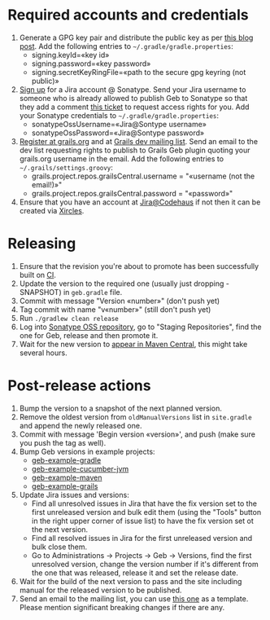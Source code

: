 # Required accounts and credentials

1. Generate a GPG key pair and distribute the public key as per [this blog post](http://blog.sonatype.com/2010/01/how-to-generate-pgp-signatures-with-maven). Add the following entries to `~/.gradle/gradle.properties`:
	* signing.keyId=«key id»
	* signing.password=«key password»
	* signing.secretKeyRingFile=«path to the secure gpg keyring (not public)»
1. [Sign up](https://issues.sonatype.org/secure/Signup!default.jspa) for a Jira account @ Sonatype. Send your Jira username to someone who is already allowed to publish Geb to Sonatype so that they add a comment [this ticket](https://issues.sonatype.org/browse/OSSRH-3108) to request access rights for you. Add your Sonatype credentials to `~/.gradle/gradle.properties`:
	* sonatypeOssUsername=«Jira@Sontype username»
	* sonatypeOssPassword=«Jira@Sontype password»
1. [Register at grails.org](https://grails.org/register) and at [Grails dev mailing list](https://groups.google.com/forum/#!forum/grails-dev-discuss). Send an email to the dev list requesting rights to publish to Grails Geb plugin quoting your grails.org username in the email. Add the following entries to `~/.grails/settings.groovy`:
	* grails.project.repos.grailsCentral.username = "«username (not the email!)»"
	* grails.project.repos.grailsCentral.password = "«password»"
1. Ensure that you have an account at [Jira@Codehaus](http://jira.codehaus.org/) if not then it can be created via [Xircles](http://xircles.codehaus.org/signup). 

# Releasing

1. Ensure that the revision you're about to promote has been successfully built on [CI](https://snap-ci.com/geb/geb/branch/master).
1. Update the version to the required one (usually just dropping -SNAPSHOT) in `geb.gradle` file.
1. Commit with message "Version «number»" (don't push yet)
1. Tag commit with name "v«number»" (still don't push yet)
1. Run `./gradlew clean release`
1. Log into [Sonatype OSS repository](https://oss.sonatype.org), go to "Staging Repositories", find the one for Geb, release and then promote it.
1. Wait for the new version to [appear in Maven Central](http://search.maven.org/#search%7Cgav%7C1%7Cg%3A%22org.gebish%22%20AND%20a%3A%22geb-core%22), this might take several hours.

# Post-release actions
1. Bump the version to a snapshot of the next planned version.
1. Remove the oldest version from `oldManualVersions` list in `site.gradle` and append the newly released one.
1. Commit with message 'Begin version «version»', and push (make sure you push the tag as well). 
1. Bump Geb versions in example projects: 
	* [geb-example-gradle](https://github.com/geb/geb-example-gradle)
	* [geb-example-cucumber-jvm](https://github.com/geb/geb-example-cucumber-jvm)
	* [geb-example-maven](https://github.com/geb/geb-example-maven)
	* [geb-example-grails](https://github.com/geb/geb-example-grails)
1. Update Jira issues and versions:
	* Find all unresolved issues in Jira that have the fix version set to the first unreleased version and bulk edit them (using the "Tools" button in the right upper corner of issue list) to have the fix version set ot the next version.
	* Find all resolved issues in Jira for the first unreleased version and bulk close them.
	* Go to Administrations -> Projects -> Geb -> Versions, find the first unresolved version, change the version number if it's different from the one that was released, release it and set the release date.
1. Wait for the build of the next version to pass and the site including manual for the released version to be published.
1. Send an email to the mailing list, you can use [this one](http://markmail.org/message/j35koyww35lh4mxk) as a template. Please mention significant breaking changes if there are any.
